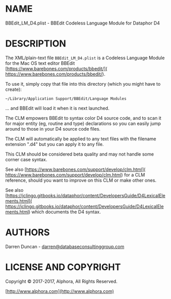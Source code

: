 # NAME

BBEdit\_LM\_D4.plist - BBEdit Codeless Language Module for Dataphor D4

# DESCRIPTION

The XML/plain-text file ```BBEdit_LM_D4.plist``` is a Codeless Language
Module for the Mac OS text editor BBEdit
[https://www.barebones.com/products/bbedit/](
https://www.barebones.com/products/bbedit/).

To use it, simply copy that file into this directory (which you might have
to create):

    ~/Library/Application Support/BBEdit/Language Modules

... and BBEdit will load it when it is next launched.

The CLM empowers BBEdit to syntax color D4 source code, and to scan it for
major entity (eg, routine and type) declarations so you can easily jump
around to those in your D4 source code files.

The CLM will automatically be applied to any text files with the filename
extension ".d4" but you can apply it to any file.

This CLM should be considered beta quality and may not handle some corner
case syntax.

See also [https://www.barebones.com/support/develop/clm.html](
https://www.barebones.com/support/develop/clm.html) for a CLM reference,
should you want to improve on this CLM or make other ones.

See also [https://jclingo.gitbooks.io/dataphor/content/DevelopersGuide/D4LexicalElements.html](
https://jclingo.gitbooks.io/dataphor/content/DevelopersGuide/D4LexicalElements.html)
which documents the D4 syntax.

# AUTHORS

Darren Duncan - darren@databaseconsultinggroup.com

# LICENSE AND COPYRIGHT

Copyright © 2017-2017, Alphora, All Rights Reserved.

[http://www.alphora.com](http://www.alphora.com)
